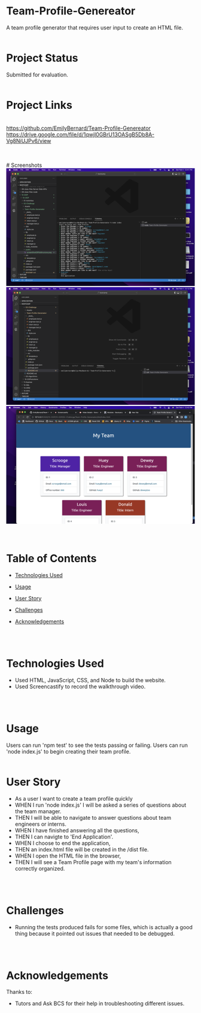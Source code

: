 # Team-Profile-Genereator
A team profile generator that requires user input to create an HTML file.
<br>
<br>
# Project Status
Submitted for evaluation.
<br>
<br>
# Project Links

<br>https://github.com/EmilyBernard/Team-Profile-Genereator
<br>https://drive.google.com/file/d/1qwjI0GBrU13OASgB5Db8A-Vg8NiUJPv6/view

<br>
<br>
# Screenshots
<img src="public/screenShotNodeIndexScriptWorking.png" alt="Website Screenshot1">
<img src="public/screenShotOfFileStructure.png" alt="Website Screenshot2">
<img src="public/screenShotResultTeamProfile.png" alt="Website Screenshot3">
<br>
<br>
<br>

# Table of Contents

  * [Technologies Used](#technologies-used)

  * [Usage](#usage)
  
  * [User Story](#user-story)

  * [Challenges](#challenges)

  * [Acknowledgements](#acknowledgements)
<br>
<br>

# Technologies Used
<ul>
<li>Used HTML, JavaScript, CSS, and Node to build the website.
<li>Used Screencastify to record the walkthrough video.
</ul>
<br>
<br>

# Usage
Users can run 'npm test' to see the tests passing or failing.
Users can run 'node index.js' to begin creating their team profile.
<br>
<br>

# User Story
<ul>
<li>As a user I want to create a team profile quickly
<li>WHEN I run 'node index.js' I will be asked a series of questions about the team manager.
<li>THEN I will be able to navigate to answer questions about team engineers or interns.
<li>WHEN I have finished answering all the questions,
<li>THEN I can navigte to 'End Application'.
<li>WHEN I choose to end the application,
<li>THEN an index.html file will be created in the /dist file.
<li>WHEN I open the HTML file in the browser,
<li>THEN I will see a Team Profile page with my team's information correctly organized.
</ul>
<br>
<br>

# Challenges
<ul>
<li>Running the tests produced fails for some files, which is actually a good thing because it pointed out issues that needed to be debugged. 
</ul>
<br>
<br>


# Acknowledgements
Thanks to:
<ul>
<li>Tutors and Ask BCS for their help in troubleshooting different issues.
</ul>